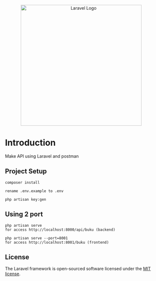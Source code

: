 <p align="center"><a href="https://laravel.com" target="_blank"><img src="https://raw.githubusercontent.com/laravel/art/master/logo-lockup/5%20SVG/2%20CMYK/1%20Full%20Color/laravel-logolockup-cmyk-red.svg" width="400" alt="Laravel Logo"></a></p>

<h1>Introduction</h1>
Make API using Laravel and postman

## Project Setup

```
composer install
```

```
rename .env.example to .env
```

```
php artisan key:gen
```

<h2>Using 2 port</h2>

```
php artisan serve
for access http://localhost:8000/api/buku (backend)
```

```
php artisan serve --port=8001
for access http://localhost:8001/buku (frontend)
```





## License

The Laravel framework is open-sourced software licensed under the [MIT license](https://opensource.org/licenses/MIT).